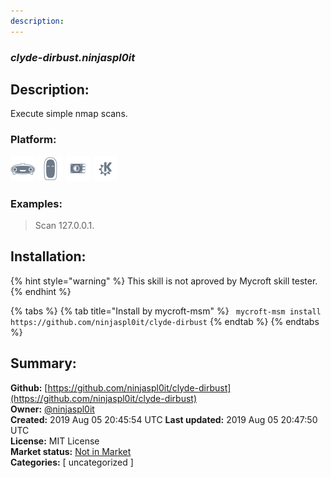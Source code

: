 ```yaml
---
description: 
---
```


### _clyde-dirbust.ninjaspl0it_  
## Description:  
Execute simple nmap scans.  
### Platform:  
 ![Mark I](../.gitbook/assets/mark-1-icon.png)  ![Mark II](../.gitbook/assets/mark-2-icon.png)  ![Picroft](../.gitbook/assets/picroft-icon.png)  ![plasmoid](../.gitbook/assets/kde.png)   
### Examples:  
> Scan 127.0.0.1.  
  
## Installation:  
{% hint style="warning" %}
This skill is not aproved by Mycroft skill tester.
{% endhint %}
    
{% tabs %}
{% tab title="Install by mycroft-msm" %}
``` mycroft-msm install https://github.com/ninjaspl0it/clyde-dirbust```
{% endtab %}
  {% endtabs %}
    
## Summary:  
**Github:** [https://github.com/ninjaspl0it/clyde-dirbust](https://github.com/ninjaspl0it/clyde-dirbust)  
**Owner:** [@ninjaspl0it](https://github.com/ninjaspl0it)  
**Created:** 2019 Aug 05 20:45:54 UTC  **Last updated:** 2019 Aug 05 20:47:50 UTC  
**License:** MIT License  
**Market status:** [Not in Market](https://market.mycroft.ai/skill/)  
**Categories:** [ uncategorized ]   
